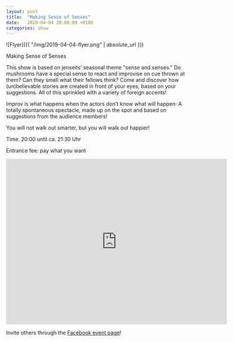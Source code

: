 ```yaml
---
layout: post
title:  "Making Sense of Senses"
date:   2019-04-04 20:00:00 +0100
categories: show
---
```

![Flyer]({{ "/img/2019-04-04-flyer.png" | absolute_url }})

Making Sense of Senses 

This show is based on jenseits’ seasonal theme "sense and senses." Do mushrooms have a special sense to react and improvise on cue thrown at them? Can they smell what their fellows think? Come and discover how (un)believable stories are created in front of your eyes, based on your suggestions. All of this sprinkled with a variety of foreign accents!

Improv is what happens when the actors don’t know what will happen: A totally spontaneous spectacle, made up on the spot and based on suggestions from the audience members!

You will not walk out smarter, but you will walk out happier!

Time: 20:00 until ca. 21:30 Uhr

Entrance fee: pay what you want

<iframe src="https://www.google.com/maps/embed?pb=!1m18!1m12!1m3!1d2701.3164958683724!2d8.52006681583793!3d47.38625731116593!2m3!1f0!2f0!3f0!3m2!1i1024!2i768!4f13.1!3m3!1m2!1s0x47900a15619f4fa9%3A0x124e7e779b279679!2sjenseits+im+Viadukt!5e0!3m2!1sen!2sch!4v1529147583692" width="600" height="450" frameborder="0" style="border:0" allowfullscreen></iframe>

Invite others through the [Facebook event page](https://www.facebook.com/events/386951251891130/)!